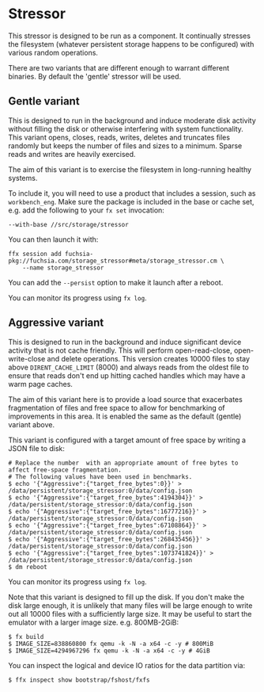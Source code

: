 # Stressor

This stressor is designed to be run as a component. It continually stresses the filesystem
(whatever persistent storage happens to be configured) with various random operations.

There are two variants that are different enough to warrant different binaries.
By default the 'gentle' stressor will be used.

## Gentle variant

This is designed to run in the background and induce moderate disk activity without filling the
disk or otherwise interfering with system functionality. This variant opens, closes, reads,
writes, deletes and truncates files randomly but keeps the number of files and sizes to a minimum.
Sparse reads and writes are heavily exercised.

The aim of this variant is to exercise the filesystem in long-running healthy systems.

To include it, you will need to use a product that includes a session, such as `workbench_eng`.
Make sure the package is included in the base or cache set, e.g. add the following to your `fx set`
invocation:

```
--with-base //src/storage/stressor
```

You can then launch it with:

```
ffx session add fuchsia-pkg://fuchsia.com/storage_stressor#meta/storage_stressor.cm \
    --name storage_stressor
```

You can add the `--persist` option to make it launch after a reboot.

You can monitor its progress using `fx log`.

## Aggressive variant

This is designed to run in the background and induce significant device activity that is not cache
friendly. This will perform open-read-close, open-write-close and delete operations.
This version creates 10000 files to stay above `DIRENT_CACHE_LIMIT` (8000) and always reads from
the oldest file to ensure that reads don't end up hitting cached handles which may have a warm page
caches.

The aim of this variant here is to provide a load source that exacerbates fragmentation of files and
free space to allow for benchmarking of improvements in this area. It is enabled the same as the
default (gentle) variant above.

This variant is configured with a target amount of free space by writing a JSON file to disk:

```
# Replace the number  with an appropriate amount of free bytes to affect free-space fragmentation.
# The following values have been used in benchmarks.
$ echo '{"Aggressive":{"target_free_bytes":0}}' > /data/persistent/storage_stressor:0/data/config.json
$ echo '{"Aggressive":{"target_free_bytes":4194304}}' > /data/persistent/storage_stressor:0/data/config.json
$ echo '{"Aggressive":{"target_free_bytes":16777216}}' > /data/persistent/storage_stressor:0/data/config.json
$ echo '{"Aggressive":{"target_free_bytes":67108864}}' > /data/persistent/storage_stressor:0/data/config.json
$ echo '{"Aggressive":{"target_free_bytes":268435456}}' > /data/persistent/storage_stressor:0/data/config.json
$ echo '{"Aggressive":{"target_free_bytes":1073741824}}' > /data/persistent/storage_stressor:0/data/config.json
$ dm reboot
```

You can monitor its progress using `fx log`.

Note that this variant is designed to fill up the disk.
If you don't make the disk large enough, it is unlikely that many files will be large enough to
write out all 10000 files with a sufficiently large size.
It may be useful to start the emulator with a larger image size. e.g. 800MB-2GiB:

```
$ fx build
$ IMAGE_SIZE=838860800 fx qemu -k -N -a x64 -c -y # 800MiB
$ IMAGE_SIZE=4294967296 fx qemu -k -N -a x64 -c -y # 4GiB
```

You can inspect the logical and device IO ratios for the data partition via:

```
$ ffx inspect show bootstrap/fshost/fxfs
```
